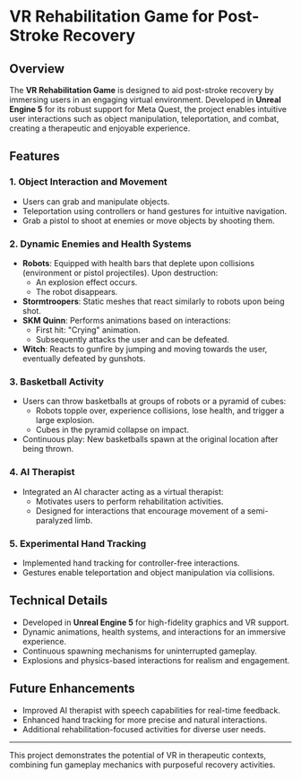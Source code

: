 # VR Rehabilitation Game for Post-Stroke Recovery

## Overview
The **VR Rehabilitation Game** is designed to aid post-stroke recovery by immersing users in an engaging virtual environment. Developed in **Unreal Engine 5** for its robust support for Meta Quest, the project enables intuitive user interactions such as object manipulation, teleportation, and combat, creating a therapeutic and enjoyable experience.

## Features

### 1. **Object Interaction and Movement**
- Users can grab and manipulate objects.
- Teleportation using controllers or hand gestures for intuitive navigation.
- Grab a pistol to shoot at enemies or move objects by shooting them.

### 2. **Dynamic Enemies and Health Systems**
- **Robots**: Equipped with health bars that deplete upon collisions (environment or pistol projectiles). Upon destruction:
  - An explosion effect occurs.
  - The robot disappears.
- **Stormtroopers**: Static meshes that react similarly to robots upon being shot.
- **SKM Quinn**: Performs animations based on interactions:
  - First hit: "Crying" animation.
  - Subsequently attacks the user and can be defeated.
- **Witch**: Reacts to gunfire by jumping and moving towards the user, eventually defeated by gunshots.

### 3. **Basketball Activity**
- Users can throw basketballs at groups of robots or a pyramid of cubes:
  - Robots topple over, experience collisions, lose health, and trigger a large explosion.
  - Cubes in the pyramid collapse on impact.
- Continuous play: New basketballs spawn at the original location after being thrown.

### 4. **AI Therapist**
- Integrated an AI character acting as a virtual therapist:
  - Motivates users to perform rehabilitation activities.
  - Designed for interactions that encourage movement of a semi-paralyzed limb.

### 5. **Experimental Hand Tracking**
- Implemented hand tracking for controller-free interactions.
- Gestures enable teleportation and object manipulation via collisions.

## Technical Details
- Developed in **Unreal Engine 5** for high-fidelity graphics and VR support.
- Dynamic animations, health systems, and interactions for an immersive experience.
- Continuous spawning mechanisms for uninterrupted gameplay.
- Explosions and physics-based interactions for realism and engagement.

## Future Enhancements
- Improved AI therapist with speech capabilities for real-time feedback.
- Enhanced hand tracking for more precise and natural interactions.
- Additional rehabilitation-focused activities for diverse user needs.

---
This project demonstrates the potential of VR in therapeutic contexts, combining fun gameplay mechanics with purposeful recovery activities.
